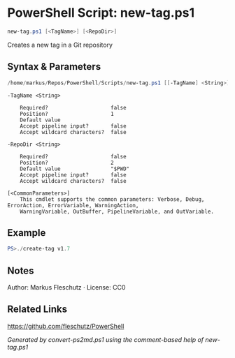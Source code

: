 # PowerShell Script: new-tag.ps1
```powershell
new-tag.ps1 [<TagName>] [<RepoDir>]
```

Creates a new tag in a Git repository

## Syntax & Parameters
```powershell
/home/markus/Repos/PowerShell/Scripts/new-tag.ps1 [[-TagName] <String>] [[-RepoDir] <String>] [<CommonParameters>]
```

```
-TagName <String>
    
    Required?                    false
    Position?                    1
    Default value                
    Accept pipeline input?       false
    Accept wildcard characters?  false
```

```
-RepoDir <String>
    
    Required?                    false
    Position?                    2
    Default value                "$PWD"
    Accept pipeline input?       false
    Accept wildcard characters?  false
```

```
[<CommonParameters>]
    This cmdlet supports the common parameters: Verbose, Debug, ErrorAction, ErrorVariable, WarningAction, 
    WarningVariable, OutBuffer, PipelineVariable, and OutVariable.
```

## Example
```powershell
PS>./create-tag v1.7
```


## Notes
Author: Markus Fleschutz · License: CC0

## Related Links
https://github.com/fleschutz/PowerShell

*Generated by convert-ps2md.ps1 using the comment-based help of new-tag.ps1*
